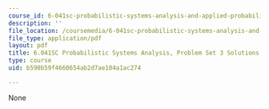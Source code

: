 ```yaml
---
course_id: 6-041sc-probabilistic-systems-analysis-and-applied-probability-fall-2013
description: ''
file_location: /coursemedia/6-041sc-probabilistic-systems-analysis-and-applied-probability-fall-2013/b590b59f4660654ab2d7ae104a1ac274_MIT6_041SCF13_assn03_sol.pdf
file_type: application/pdf
layout: pdf
title: 6.041SC Probabilistic Systems Analysis, Problem Set 3 Solutions
type: course
uid: b590b59f4660654ab2d7ae104a1ac274

---
```

None
